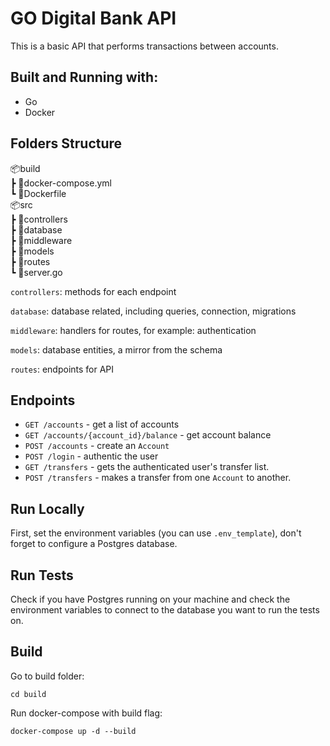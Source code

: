 # GO Digital Bank API
This is a basic API that performs transactions between accounts.

## Built and Running with:
- Go
- Docker

## Folders Structure
📦build<br>
┣ 🐳docker-compose.yml<br>
┗ 🐳Dockerfile<br>
📦src<br>
 ┣ 📂controllers<br>
 ┣ 📂database<br>
 ┣ 📂middleware<br>
 ┣ 📂models<br>
 ┣ 📂routes<br>
 ┗ 📜server.go<br>

 
`controllers`: methods for each endpoint

`database`: database related, including queries, connection, migrations

`middleware`: handlers for routes, for example: authentication

`models`: database entities, a mirror from the schema

`routes`: endpoints for API


## Endpoints
- `GET /accounts` - get a list of accounts
- `GET /accounts/{account_id}/balance` - get account balance
- `POST /accounts` - create an `Account`
- `POST /login` - authentic the user
- `GET /transfers` - gets the authenticated user's transfer list.
- `POST /transfers` - makes a transfer from one `Account` to another.

## Run Locally
First, set the environment variables (you can use `.env_template`), don't forget to configure a Postgres database.

## Run Tests

Check if you have Postgres running on your machine and check the environment variables to connect to the database you want to run the tests on.

## Build
 Go to build folder:

 `cd build`

 Run docker-compose with build flag:

 `docker-compose up -d --build`


